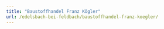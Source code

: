 ```yaml
---
title: "Baustoffhandel Franz Kögler"
url: /edelsbach-bei-feldbach/baustoffhandel-franz-koegler/
---
```


